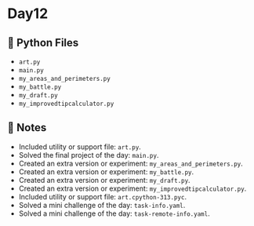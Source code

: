 # Day12

## 📄 Python Files
- `art.py`
- `main.py`
- `my_areas_and_perimeters.py`
- `my_battle.py`
- `my_draft.py`
- `my_improvedtipcalculator.py`

## 📝 Notes
- Included utility or support file: `art.py`.
- Solved the final project of the day: `main.py`.
- Created an extra version or experiment: `my_areas_and_perimeters.py`.
- Created an extra version or experiment: `my_battle.py`.
- Created an extra version or experiment: `my_draft.py`.
- Created an extra version or experiment: `my_improvedtipcalculator.py`.
- Included utility or support file: `art.cpython-313.pyc`.
- Solved a mini challenge of the day: `task-info.yaml`.
- Solved a mini challenge of the day: `task-remote-info.yaml`.